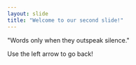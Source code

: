 ```yaml
---
layout: slide
title: "Welcome to our second slide!"
---
```

"Words only when they outspeak silence."

Use the left arrow to go back!
